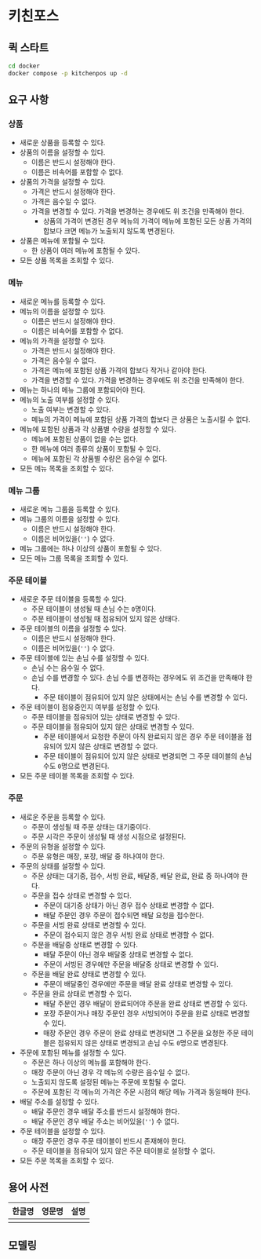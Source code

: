 # 키친포스

## 퀵 스타트

```sh
cd docker
docker compose -p kitchenpos up -d
```

## 요구 사항

### 상품

* 새로운 상품을 등록할 수 있다.
* 상품의 이름을 설정할 수 있다.
  * 이름은 반드시 설정해야 한다.
  * 이름은 비속어를 포함할 수 없다.
* 상품의 가격을 설정할 수 있다.
  * 가격은 반드시 설정해야 한다.
  * 가격은 음수일 수 없다.
  * 가격을 변경할 수 있다. 가격을 변경하는 경우에도 위 조건을 만족해야 한다.
    * 상품의 가격이 변경된 경우 메뉴의 가격이 메뉴에 포함된 모든 상품 가격의 합보다 크면 메뉴가 노출되지 않도록 변경된다.
* 상품은 메뉴에 포함될 수 있다.
  * 한 상품이 여러 메뉴에 포함될 수 있다.
* 모든 상품 목록을 조회할 수 있다.

### 메뉴

* 새로운 메뉴를 등록할 수 있다.
* 메뉴의 이름을 설정할 수 있다.
  * 이름은 반드시 설정해야 한다.
  * 이름은 비속어를 포함할 수 없다.
* 메뉴의 가격을 설정할 수 있다.
  * 가격은 반드시 설정해야 한다.
  * 가격은 음수일 수 없다.
  * 가격은 메뉴에 포함된 상품 가격의 합보다 작거나 같아야 한다.
  * 가격을 변경할 수 있다. 가격을 변경하는 경우에도 위 조건을 만족해야 한다.
* 메뉴는 하나의 메뉴 그룹에 포함되어야 한다.
* 메뉴의 노출 여부를 설정할 수 있다.
  * 노출 여부는 변경할 수 있다.
  * 메뉴의 가격이 메뉴에 포함된 상품 가격의 합보다 큰 상품은 노출시킬 수 없다.
* 메뉴에 포함된 상품과 각 상품별 수량을 설정할 수 있다.
  * 메뉴에 포함된 상품이 없을 수는 없다.
  * 한 메뉴에 여러 종류의 상품이 포함될 수 있다.
  * 메뉴에 포함된 각 상품별 수량은 음수일 수 없다.
* 모든 메뉴 목록을 조회할 수 있다.

### 메뉴 그룹

* 새로운 메뉴 그룹을 등록할 수 있다.
* 메뉴 그룹의 이름을 설정할 수 있다.
  * 이름은 반드시 설정해야 한다.
  * 이름은 비어있을(`''`) 수 없다.
* 메뉴 그룹에는 하나 이상의 상품이 포함될 수 있다.
* 모든 메뉴 그룹 목록을 조회할 수 있다.

### 주문 테이블

* 새로운 주문 테이블을 등록할 수 있다.
  * 주문 테이블이 생성될 때 손님 수는 `0`명이다.
  * 주문 테이블이 생성될 때 점유되어 있지 않은 상태다.
* 주문 테이블의 이름을 설정할 수 있다.
  * 이름은 반드시 설정해야 한다.
  * 이름은 비어있을(`''`) 수 없다.
* 주문 테이블에 있는 손님 수를 설정할 수 있다.
  * 손님 수는 음수일 수 없다.
  * 손님 수를 변경할 수 있다. 손님 수를 변경하는 경우에도 위 조건을 만족해야 한다.
    * 주문 테이블이 점유되어 있지 않은 상태에서는 손님 수를 변경할 수 있다.
* 주문 테이블이 점유중인지 여부를 설정할 수 있다.
  * 주문 테이블을 점유되어 있는 상태로 변경할 수 있다.
  * 주문 테이블을 점유되어 있지 않은 상태로 변경할 수 있다.
    * 주문 테이블에서 요청한 주문이 아직 완료되지 않은 경우 주문 테이블을 점유되어 있지 않은 상태로 변경할 수 없다. 
    * 주문 테이블이 점유되어 있지 않은 상태로 변경되면 그 주문 테이블의 손님 수도 `0`명으로 변경된다.
* 모든 주문 테이블 목록을 조회할 수 있다.

### 주문

* 새로운 주문을 등록할 수 있다.
  * 주문이 생성될 때 주문 상태는 대기중이다.
  * 주문 시각은 주문이 생성될 때 생성 시점으로 설정된다.
* 주문의 유형을 설정할 수 있다.
  * 주문 유형은 매장, 포장, 배달 중 하나여야 한다.
* 주문의 상태를 설정할 수 있다.
  * 주문 상태는 대기중, 접수, 서빙 완료, 배달중, 배달 완료, 완료 중 하나여야 한다.
  * 주문을 접수 상태로 변경할 수 있다.
    * 주문이 대기중 상태가 아닌 경우 접수 상태로 변경할 수 없다.
    * 배달 주문인 경우 주문이 접수되면 배달 요청을 접수한다.
  * 주문을 서빙 완료 상태로 변경할 수 있다.
    * 주문이 접수되지 않은 경우 서빙 완료 상태로 변경할 수 없다.
  * 주문을 배달중 상태로 변경할 수 있다.
    * 배달 주문이 아닌 경우 배달중 상태로 변경할 수 없다.
    * 주문이 서빙된 경우에만 주문을 배달중 상태로 변경할 수 있다.
  * 주문을 배달 완료 상태로 변경할 수 있다.
    * 주문이 배달중인 경우에만 주문을 배달 완료 상태로 변경할 수 있다.
  * 주문을 완료 상태로 변경할 수 있다.
    * 배달 주문인 경우 배달이 완료되어야 주문을 완료 상태로 변경할 수 있다.
    * 포장 주문이거나 매장 주문인 경우 서빙되어야 주문을 완료 상태로 변경할 수 있다.
    * 매장 주문인 경우 주문이 완료 상태로 변경되면 그 주문을 요청한 주문 테이블은 점유되지 않은 상태로 변경되고 손님 수도 `0`명으로 변경된다.
* 주문에 포함된 메뉴를 설정할 수 있다.
  * 주문은 하나 이상의 메뉴를 포함해야 한다.
  * 매장 주문이 아닌 경우 각 메뉴의 수량은 음수일 수 없다.
  * 노출되지 않도록 설정된 메뉴는 주문에 포함될 수 없다.
  * 주문에 포함된 각 메뉴의 가격은 주문 시점의 해당 메뉴 가격과 동일해야 한다. 
* 배달 주소를 설정할 수 있다.
  * 배달 주문인 경우 배달 주소를 반드시 설정해야 한다.
  * 배달 주문인 경우 배달 주소는 비어있을(`''`) 수 없다.
* 주문 테이블을 설정할 수 있다.
  * 매장 주문인 경우 주문 테이블이 반드시 존재해야 한다.
  * 주문 테이블을 점유되어 있지 않은 주문 테이블로 설정할 수 없다.
* 모든 주문 목록을 조회할 수 있다.

## 용어 사전

| 한글명 | 영문명 | 설명 |
| --- | --- | --- |
|  |  |  |

## 모델링
